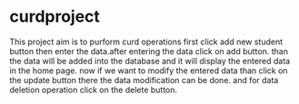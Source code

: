 # curdproject

This project aim is to purform curd operations 
first click add new student  button
then enter the data.after entering the data click on add button.
than the data will be added into the database and it will display the entered data in the home page. 
now if we want to modify the entered data than click on the update button there the data modification can be done. and for data deletion operation click on the delete button.
